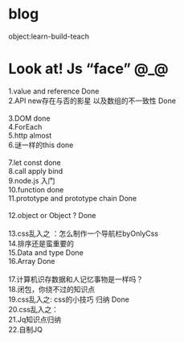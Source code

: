 # blog
object:learn-build-teach

Look at!  Js “face” @_@
==============================================


1.value and reference Done  <br>
2.API new存在与否的影星 以及数组的不一致性 Done <br>  
3.DOM  done <br>
4.ForEach   <br>
5.http almost  <br>
6.谜一样的this done <br>  
7.let const  done <br>
8.call apply bind<br>
9.node.js 入门  <br>
10.function done <br>
11.prototype and prototype chain Done  <br>  
12.object or Object ? Done <br>  
13.css乱入之 ：怎么制作一个导航栏byOnlyCss <br>
14.排序还是蛮重要的  <br>
15.Data and type Done<br> 
16.Array Done <br>  
17.计算机识存数据和人记忆事物是一样吗？ <br>
18.闭包，你绕不过的知识点 <br>
19.css乱入之: css的小技巧 归纳 Done  <br>
20.css乱入之：<br> 
21.Jq知识点归纳<br>
22.自制JQ<br>
